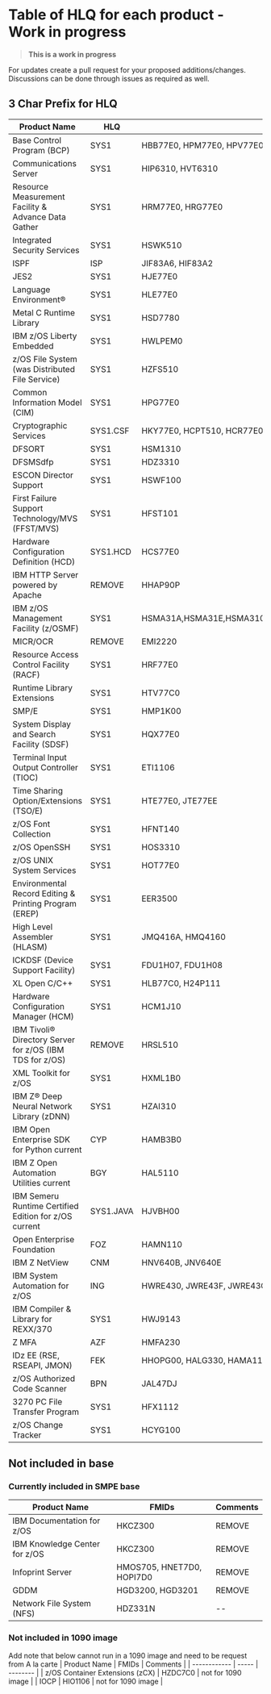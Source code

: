 # Table of HLQ for each product - Work in progress 

> **This is a work in progress**

For updates create a pull request for your proposed additions/changes. Discussions can be done through issues as required as well.  

## 3 Char Prefix for HLQ
| Product Name | HLQ | FMIDs |
| ------------ | ----- | -------- |
| Base Control Program (BCP)                            | SYS1 | HBB77E0, HPM77E0, HPV77E0, HUN77E0 |
| Communications Server                                 | SYS1 | HIP6310, HVT6310 |
| Resource Measurement Facility & Advance Data Gather   | SYS1 | HRM77E0, HRG77E0 |
| Integrated Security Services                          | SYS1 | HSWK510 |
| ISPF                                                  | ISP | JIF83A6, HIF83A2 |
| JES2                                                  | SYS1 | HJE77E0 |
| Language Environment®                                 | SYS1 | HLE77E0 | 
| Metal C Runtime Library                               | SYS1 | HSD7780 |
| IBM z/OS Liberty Embedded                             | SYS1 | HWLPEM0 |
| z/OS File System (was Distributed File Service)       | SYS1 | HZFS510 |
| Common Information Model (CIM)                        | SYS1 | HPG77E0 |
| Cryptographic Services                                | SYS1.CSF | HKY77E0, HCPT510, HCR77E0 |
| DFSORT                                                | SYS1 | HSM1310 |
| DFSMSdfp                                              | SYS1 | HDZ3310 |
| ESCON Director Support                                | SYS1 | HSWF100 |
| First Failure Support Technology/MVS (FFST/MVS)       | SYS1 | HFST101 |
| Hardware Configuration Definition (HCD)               | SYS1.HCD | HCS77E0 |
| IBM HTTP Server powered by Apache                     | REMOVE |  HHAP90P |
| IBM z/OS Management Facility (z/OSMF)                 | SYS1 |  HSMA31A,HSMA31E,HSMA310,HSMA311,HSMA312,HSMA313,HSMA314,HSMA315,HSMA316,HSMA317 |
| MICR/OCR                                              | REMOVE | EMI2220  |
| Resource Access Control Facility (RACF)               | SYS1 | HRF77E0 |
| Runtime Library Extensions                            | SYS1 | HTV77C0 |
| SMP/E                                                 | SYS1 | HMP1K00 |
| System Display and Search Facility (SDSF)             | SYS1 | HQX77E0 |
| Terminal Input Output Controller (TIOC)               | SYS1 | ETI1106 |
| Time Sharing Option/Extensions (TSO/E)                | SYS1 | HTE77E0, JTE77EE |
| z/OS Font Collection                                  | SYS1 | HFNT140 |
| z/OS OpenSSH                                          | SYS1 | HOS3310 |
| z/OS UNIX System Services                             | SYS1 | HOT77E0 | 
| Environmental Record Editing & Printing Program (EREP)| SYS1 | EER3500 |
| High Level Assembler (HLASM)                          | SYS1 | JMQ416A, HMQ4160 |
| ICKDSF (Device Support Facility)                      | SYS1 | FDU1H07, FDU1H08 |
| XL Open C/C++                                         | SYS1 | HLB77C0, H24P111 |
| Hardware Configuration Manager (HCM)                  | SYS1 | HCM1J10 |
| IBM Tivoli® Directory Server for z/OS (IBM TDS for z/OS) | REMOVE | HRSL510 |
| XML Toolkit for z/OS                                  | SYS1 | HXML1B0 |
| IBM Z® Deep Neural Network Library (zDNN)             | SYS1 | HZAI310 |
| IBM Open Enterprise SDK for Python current            | CYP | HAMB3B0  |
| IBM Z Open Automation Utilities current               | BGY | HAL5110  |
| IBM Semeru Runtime Certified Edition for z/OS current | SYS1.JAVA | HJVBH00  |
| Open Enterprise Foundation                            | FOZ | HAMN110  |
| IBM Z NetView                                         | CNM | HNV640B, JNV640E  |
| IBM System Automation for z/OS                        | ING  | HWRE430, JWRE43F, JWRE43C, JWRE43I, JWRE431  |
| IBM Compiler & Library for REXX/370                   | SYS1 | HWJ9143 |
| Z MFA                                                 | AZF | HMFA230  | 
| IDz EE (RSE, RSEAPI, JMON)                            | FEK | HHOPG00, HALG330, HAMA110 |
| z/OS Authorized Code Scanner                          | BPN | JAL47DJ |
| 3270 PC File Transfer Program                         | SYS1 | HFX1112 |
| z/OS Change Tracker                                   | SYS1 | HCYG100 |

## Not included in base
### Currently included in SMPE base 
| Product Name | FMIDs | Comments |
| ------------ | ----- | -------- |
| IBM Documentation for z/OS                            | HKCZ300 | REMOVE |
| IBM Knowledge Center for z/OS                         | HKCZ300 | REMOVE |
| Infoprint Server                                      | HMOS705, HNET7D0, HOPI7D0 | REMOVE |
| GDDM                                                  | HGD3200, HGD3201 | REMOVE|
| Network File System (NFS)                             | HDZ331N | -- |

### Not included in 1090 image
Add note that below cannot run in a 1090 image and need to be request from A la carte 
| Product Name | FMIDs | Comments |
| ------------ | ----- | -------- |
| z/OS Container Extensions (zCX) | HZDC7C0 | not for 1090 image | 
| IOCP | HIO1106 |  not for 1090 image |                          




